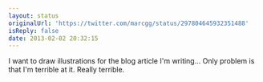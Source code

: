 ```yaml
---
layout: status
originalUrl: 'https://twitter.com/marcgg/status/297804645932351488'
isReply: false
date: 2013-02-02 20:32:15
---
```


I want to draw illustrations for the blog article I'm writing... Only problem is that I'm terrible at it. Really terrible.

